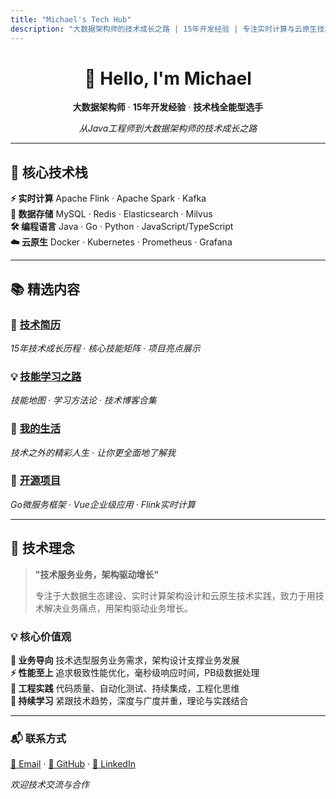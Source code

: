```yaml
---
title: "Michael's Tech Hub"
description: "大数据架构师的技术成长之路 | 15年开发经验 | 专注实时计算与云原生技术"
---
```


<div align="center">

# 👋 Hello, I'm Michael

**大数据架构师** · **15年开发经验** · **技术栈全能型选手**

*从Java工程师到大数据架构师的技术成长之路*

</div>

---

## 🚀 核心技术栈

<div class="tech-grid">

<div class="tech-card">
<strong>⚡ 实时计算</strong>
Apache Flink · Apache Spark · Kafka
</div>

<div class="tech-card">
<strong>💾 数据存储</strong>
MySQL · Redis · Elasticsearch · Milvus
</div>

<div class="tech-card">
<strong>🛠️ 编程语言</strong>
Java · Go · Python · JavaScript/TypeScript
</div>

<div class="tech-card">
<strong>☁️ 云原生</strong>
Docker · Kubernetes · Prometheus · Grafana
</div>

</div>

---

## 📚 精选内容

<div class="featured-content">

### 🎯 [技术简历](/posts/myself/)
*15年技术成长历程 · 核心技能矩阵 · 项目亮点展示*

</div>

<div class="featured-content">

### 💡 [技能学习之路](/posts/skill-learning/)
*技能地图 · 学习方法论 · 技术博客合集*

</div>

<div class="featured-content">

### 🌟 [我的生活](/posts/mylife/)
*技术之外的精彩人生 · 让你更全面地了解我*

</div>

<div class="featured-content">

### 🔗 [开源项目](https://github.com/michaelwang123)
*Go微服务框架 · Vue企业级应用 · Flink实时计算*

</div>

---

## 🌟 技术理念

> **"技术服务业务，架构驱动增长"**
> 
> 专注于大数据生态建设、实时计算架构设计和云原生技术实践，致力于用技术解决业务痛点，用架构驱动业务增长。

### 💡 核心价值观

<div class="tech-grid">

<div class="tech-card">
<strong>🎯 业务导向</strong>
技术选型服务业务需求，架构设计支撑业务发展
</div>

<div class="tech-card">
<strong>⚡ 性能至上</strong>
追求极致性能优化，毫秒级响应时间，PB级数据处理
</div>

<div class="tech-card">
<strong>🔧 工程实践</strong>
代码质量、自动化测试、持续集成，工程化思维
</div>

<div class="tech-card">
<strong>🚀 持续学习</strong>
紧跟技术趋势，深度与广度并重，理论与实践结合
</div>

</div>

---

<div class="contact-section">

### 📬 联系方式

[📧 Email](mailto:286790238@qq.com) · [🐙 GitHub](https://github.com/michaelwang123) · [💼 LinkedIn](#)

*欢迎技术交流与合作*

</div>